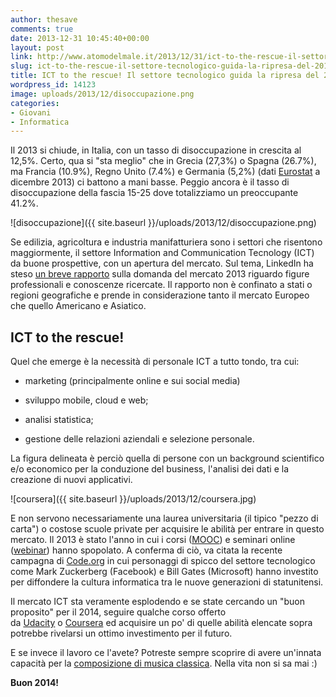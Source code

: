 ```yaml
---
author: thesave
comments: true
date: 2013-12-31 10:45:40+00:00
layout: post
link: http://www.atomodelmale.it/2013/12/31/ict-to-the-rescue-il-settore-tecnologico-guida-la-ripresa-del-2014/
slug: ict-to-the-rescue-il-settore-tecnologico-guida-la-ripresa-del-2014
title: ICT to the rescue! Il settore tecnologico guida la ripresa del 2014
wordpress_id: 14123
image: uploads/2013/12/disoccupazione.png
categories:
- Giovani
- Informatica
---
```


Il 2013 si chiude, in Italia, con un tasso di disoccupazione in crescita al 12,5%. Certo, qua si "sta meglio" che in Grecia (27,3%) o Spagna (26.7%), ma Francia (10.9%), Regno Unito (7.4%) e Germania (5,2%) (dati [Eurostat](https://www.google.it/publicdata/explore?ds=z8o7pt6rd5uqa6_&met_y=unemployment_rate) a dicembre 2013) ci battono a mani basse. Peggio ancora è il tasso di disoccupazione della fascia 15-25 dove totalizziamo un preoccupante 41.2%.

![disoccupazione]({{ site.baseurl }}/uploads/2013/12/disoccupazione.png)

Se edilizia, agricoltura e industria manifatturiera sono i settori che risentono maggiormente, il settore Information and Communication Tecnology (ICT) da buone prospettive, con un apertura del mercato. Sul tema, LinkedIn ha steso [un breve rapporto](http://blog.linkedin.com/2013/12/18/the-25-hottest-skills-that-got-people-hired-in-2013/?utm_source=buffer&utm_campaign=Buffer&utm_content=bufferc1275&utm_medium=twitter) sulla domanda del mercato 2013 riguardo figure professionali e conoscenze ricercate. Il rapporto non è confinato a stati o regioni geografiche e prende in considerazione tanto il mercato Europeo che quello Americano e Asiatico.

## ICT to the rescue!

Quel che emerge è la necessità di personale ICT a tutto tondo, tra cui:

	
  * marketing (principalmente online e sui social media)

	
  * sviluppo mobile, cloud e web;

	
  * analisi statistica;

	
  * gestione delle relazioni aziendali e selezione personale.

La figura delineata è perciò quella di persone con un background scientifico e/o economico per la conduzione del business, l'analisi dei dati e la creazione di nuovi applicativi.

![coursera]({{ site.baseurl }}/uploads/2013/12/coursera.jpg)

E non servono necessariamente una laurea universitaria (il tipico "pezzo di carta") o costose scuole private per acquisire le abilità per entrare in questo mercato. Il 2013 è stato l'anno in cui i corsi ([MOOC](http://it.wikipedia.org/wiki/MOOC)) e seminari online ([webinar](http://it.wikipedia.org/wiki/Webinar)) hanno spopolato. A conferma di ciò, va citata la recente campagna di [Code.org](http://code.org/) in cui personaggi di spicco del settore tecnologico come Mark Zuckerberg (Facebook) e Bill Gates (Microsoft) hanno investito per diffondere la cultura informatica tra le nuove generazioni di statunitensi.

Il mercato ICT sta veramente esplodendo e se state cercando un "buon proposito" per il 2014, seguire qualche corso offerto da [Udacity](https://www.udacity.com/) o [Coursera](https://www.coursera.org/) ed acquisire un po' di quelle abilità elencate sopra potrebbe rivelarsi un ottimo investimento per il futuro.

E se invece il lavoro ce l'avete? Potreste sempre scoprire di avere un'innata capacità per la [composizione di musica classica](https://www.coursera.org/course/classicalcomp). Nella vita non si sa mai :)

**Buon 2014!**
